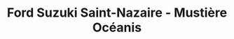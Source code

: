 ---
title: "Ford Suzuki Saint-Nazaire - Mustière Océanis"
url: /saint-nazaire/ford-suzuki-saint-nazaire-mustiere-oceanis/
shop: réparation de voitures
---
